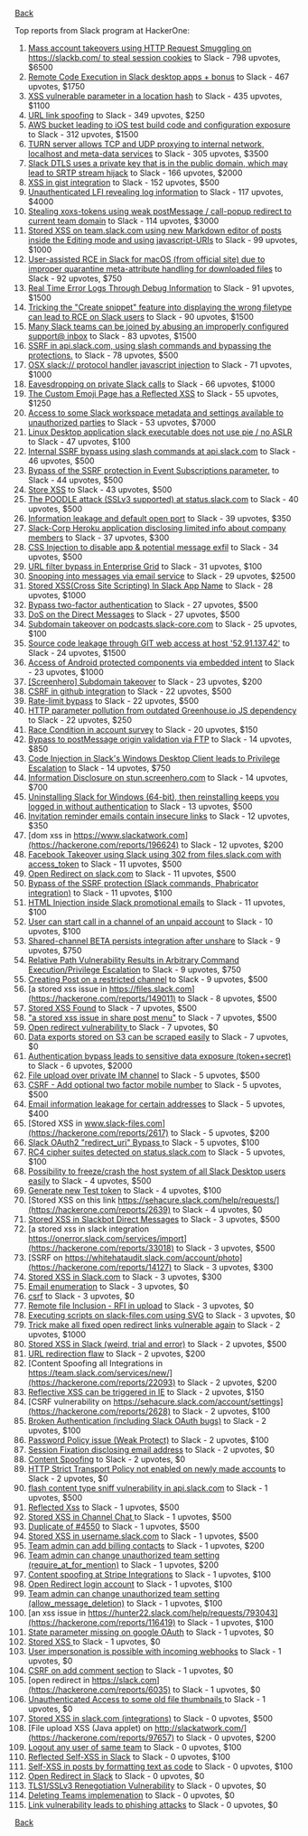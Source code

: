 [Back](../README.md)

Top reports from Slack program at HackerOne:

1. [Mass account takeovers using HTTP Request Smuggling on https://slackb.com/ to steal session cookies](https://hackerone.com/reports/737140) to Slack - 798 upvotes, $6500
2. [Remote Code Execution in Slack desktop apps + bonus](https://hackerone.com/reports/783877) to Slack - 467 upvotes, $1750
3. [XSS vulnerable parameter in a location hash](https://hackerone.com/reports/146336) to Slack - 435 upvotes, $1100
4. [URL link spoofing](https://hackerone.com/reports/481472) to Slack - 349 upvotes, $250
5. [AWS bucket leading to iOS test build code and configuration exposure](https://hackerone.com/reports/404822) to Slack - 312 upvotes, $1500
6. [TURN server allows TCP and UDP proxying to internal network, localhost and meta-data services](https://hackerone.com/reports/333419) to Slack - 305 upvotes, $3500
7. [Slack DTLS uses a private key that is in the public domain, which may lead to SRTP stream hijack](https://hackerone.com/reports/531032) to Slack - 166 upvotes, $2000
8. [XSS in gist integration](https://hackerone.com/reports/11073) to Slack - 152 upvotes, $500
9. [Unauthenticated LFI revealing log information](https://hackerone.com/reports/272578) to Slack - 117 upvotes, $4000
10. [Stealing xoxs-tokens using weak postMessage / call-popup redirect to current team domain](https://hackerone.com/reports/207170) to Slack - 114 upvotes, $3000
11. [Stored XSS on team.slack.com using new Markdown editor of posts inside the Editing mode and using javascript-URIs](https://hackerone.com/reports/132104) to Slack - 99 upvotes, $1000
12. [User-assisted RCE in Slack for macOS (from official site) due to improper quarantine meta-attribute handling for downloaded files](https://hackerone.com/reports/470637) to Slack - 92 upvotes, $750
13. [Real Time Error Logs Through Debug Information](https://hackerone.com/reports/503283) to Slack - 91 upvotes, $1500
14. [Tricking the "Create snippet" feature into displaying the wrong filetype can lead to RCE on Slack users](https://hackerone.com/reports/833080) to Slack - 90 upvotes, $1500
15. [Many Slack teams can be joined by abusing an improperly configured support@ inbox](https://hackerone.com/reports/239623) to Slack - 83 upvotes, $1500
16. [SSRF in api.slack.com, using slash commands and bypassing the protections.](https://hackerone.com/reports/381129) to Slack - 78 upvotes, $500
17. [OSX slack:// protocol handler javascript injection](https://hackerone.com/reports/79348) to Slack - 71 upvotes, $1000
18. [Eavesdropping on private Slack calls](https://hackerone.com/reports/184698) to Slack - 66 upvotes, $1000
19. [The Custom Emoji Page has a Reflected XSS](https://hackerone.com/reports/258198) to Slack - 55 upvotes, $1250
20. [Access to some Slack workspace metadata and settings available to unauthorized parties](https://hackerone.com/reports/130133) to Slack - 53 upvotes, $7000
21. [Linux Desktop application slack executable does not use pie / no ASLR](https://hackerone.com/reports/415272) to Slack - 47 upvotes, $100
22. [Internal SSRF bypass using slash commands at api.slack.com](https://hackerone.com/reports/356765) to Slack - 46 upvotes, $500
23. [Bypass of the SSRF protection in Event Subscriptions parameter.](https://hackerone.com/reports/386292) to Slack - 44 upvotes, $500
24. [Store XSS](https://hackerone.com/reports/187410) to Slack - 43 upvotes, $500
25. [The POODLE attack (SSLv3 supported) at status.slack.com](https://hackerone.com/reports/375097) to Slack - 40 upvotes, $500
26. [Information leakage and default open port](https://hackerone.com/reports/305518) to Slack - 39 upvotes, $350
27. [Slack-Corp Heroku application disclosing limited info about company members](https://hackerone.com/reports/966814) to Slack - 37 upvotes, $300
28. [CSS Injection to disable app & potential message exfil](https://hackerone.com/reports/679969) to Slack - 34 upvotes, $500
29. [URL filter bypass in Enterprise Grid](https://hackerone.com/reports/500348) to Slack - 31 upvotes, $100
30. [Snooping into messages via email service](https://hackerone.com/reports/163938) to Slack - 29 upvotes, $2500
31. [ Stored XSS(Cross Site Scripting) In Slack App Name](https://hackerone.com/reports/159460) to Slack - 28 upvotes, $1000
32. [Bypass  two-factor authentication](https://hackerone.com/reports/121696) to Slack - 27 upvotes, $500
33. [DoS on the Direct Messages](https://hackerone.com/reports/746003) to Slack - 27 upvotes, $500
34. [Subdomain takeover on podcasts.slack-core.com](https://hackerone.com/reports/195350) to Slack - 25 upvotes, $100
35. [Source code leakage through GIT web access at host '52.91.137.42'](https://hackerone.com/reports/148068) to Slack - 24 upvotes, $1500
36. [Access of Android protected components via embedded intent](https://hackerone.com/reports/200427) to Slack - 23 upvotes, $1000
37. [[Screenhero] Subdomain takeover](https://hackerone.com/reports/142096) to Slack - 23 upvotes, $200
38. [CSRF in github integration](https://hackerone.com/reports/174328) to Slack - 22 upvotes, $500
39. [Rate-limit bypass](https://hackerone.com/reports/165727) to Slack - 22 upvotes, $500
40. [HTTP parameter pollution from outdated Greenhouse.io JS dependency](https://hackerone.com/reports/335339) to Slack - 22 upvotes, $250
41. [Race Condition in account survey](https://hackerone.com/reports/165570) to Slack - 20 upvotes, $150
42. [Bypass to postMessage origin validation via FTP](https://hackerone.com/reports/210654) to Slack - 14 upvotes, $850
43. [Code Injection in Slack's Windows Desktop Client leads to Privilege Escalation](https://hackerone.com/reports/162955) to Slack - 14 upvotes, $750
44. [Information Disclosure on stun.screenhero.com](https://hackerone.com/reports/175061) to Slack - 14 upvotes, $700
45. [Uninstalling Slack for Windows (64-bit), then reinstalling keeps you logged in without authentication](https://hackerone.com/reports/238260) to Slack - 13 upvotes, $500
46. [Invitation reminder emails contain insecure links](https://hackerone.com/reports/327674) to Slack - 12 upvotes, $350
47. [dom xss in https://www.slackatwork.com](https://hackerone.com/reports/196624) to Slack - 12 upvotes, $200
48. [Facebook Takeover using Slack using 302 from files.slack.com with access_token](https://hackerone.com/reports/6017) to Slack - 11 upvotes, $500
49. [Open Redirect on slack.com](https://hackerone.com/reports/140447) to Slack - 11 upvotes, $500
50. [Bypass of the SSRF protection (Slack commands, Phabricator integration)](https://hackerone.com/reports/61312) to Slack - 11 upvotes, $100
51. [HTML Injection inside Slack promotional emails](https://hackerone.com/reports/321029) to Slack - 11 upvotes, $100
52. [User can start call in a channel of an unpaid account](https://hackerone.com/reports/147369) to Slack - 10 upvotes, $100
53. [Shared-channel BETA persists integration after unshare](https://hackerone.com/reports/291822) to Slack - 9 upvotes, $750
54. [Relative Path Vulnerability Results in Arbitrary Command Execution/Privilege Escalation](https://hackerone.com/reports/784714) to Slack - 9 upvotes, $750
55. [Creating Post on a restricted channel](https://hackerone.com/reports/151459) to Slack - 9 upvotes, $500
56. [a stored xss issue in https://files.slack.com](https://hackerone.com/reports/149011) to Slack - 8 upvotes, $500
57. [Stored XSS Found](https://hackerone.com/reports/9774) to Slack - 7 upvotes, $500
58. ["a stored xss issue in share post menu"](https://hackerone.com/reports/148848) to Slack - 7 upvotes, $500
59. [Open redirect vulnerability ](https://hackerone.com/reports/2731) to Slack - 7 upvotes, $0
60. [Data exports stored on S3 can be scraped easily](https://hackerone.com/reports/2746) to Slack - 7 upvotes, $0
61. [Authentication bypass leads to sensitive data exposure (token+secret)](https://hackerone.com/reports/129918) to Slack - 6 upvotes, $2000
62. [File upload over private IM channel](https://hackerone.com/reports/143903) to Slack - 5 upvotes, $500
63. [CSRF - Add optional two factor mobile number](https://hackerone.com/reports/155774) to Slack - 5 upvotes, $500
64. [Email information leakage for certain addresses](https://hackerone.com/reports/169992) to Slack - 5 upvotes, $400
65. [Stored XSS in www.slack-files.com](https://hackerone.com/reports/2617) to Slack - 5 upvotes, $200
66. [Slack OAuth2 "redirect_uri" Bypass ](https://hackerone.com/reports/2575) to Slack - 5 upvotes, $100
67. [RC4 cipher suites detected on status.slack.com](https://hackerone.com/reports/99157) to Slack - 5 upvotes, $100
68. [Possibility to freeze/crash the host system of all Slack Desktop users easily](https://hackerone.com/reports/392728) to Slack - 4 upvotes, $500
69. [Generate new Test token](https://hackerone.com/reports/147544) to Slack - 4 upvotes, $100
70. [Stored XSS on this link https://sehacure.slack.com/help/requests/](https://hackerone.com/reports/2639) to Slack - 4 upvotes, $0
71. [Stored XSS in Slackbot Direct Messages](https://hackerone.com/reports/4561) to Slack - 3 upvotes, $500
72. [a stored xss in  slack integration  https://onerror.slack.com/services/import](https://hackerone.com/reports/33018) to Slack - 3 upvotes, $500
73. [SSRF on https://whitehataudit.slack.com/account/photo](https://hackerone.com/reports/14127) to Slack - 3 upvotes, $300
74. [Stored XSS in Slack.com](https://hackerone.com/reports/6002) to Slack - 3 upvotes, $300
75. [Email enumeration](https://hackerone.com/reports/2766) to Slack - 3 upvotes, $0
76. [csrf](https://hackerone.com/reports/2635) to Slack - 3 upvotes, $0
77. [Remote file Inclusion - RFI in upload](https://hackerone.com/reports/14092) to Slack - 3 upvotes, $0
78. [Executing scripts on slack-files.com using SVG](https://hackerone.com/reports/100565) to Slack - 3 upvotes, $0
79. [Trick make all fixed open redirect links vulnerable again](https://hackerone.com/reports/104087) to Slack - 2 upvotes, $1000
80. [Stored XSS in Slack (weird, trial and error)](https://hackerone.com/reports/96337) to Slack - 2 upvotes, $500
81. [URL redirection flaw](https://hackerone.com/reports/2622) to Slack - 2 upvotes, $200
82. [Content Spoofing all Integrations in https://team.slack.com/services/new/](https://hackerone.com/reports/22093) to Slack - 2 upvotes, $200
83. [Reflective XSS can be triggered in IE](https://hackerone.com/reports/2497) to Slack - 2 upvotes, $150
84. [CSRF vulnerability on https://sehacure.slack.com/account/settings](https://hackerone.com/reports/2628) to Slack - 2 upvotes, $100
85. [Broken Authentication (including Slack OAuth bugs)](https://hackerone.com/reports/2559) to Slack - 2 upvotes, $100
86. [Password Policy issue (Weak Protect)](https://hackerone.com/reports/17160) to Slack - 2 upvotes, $100
87. [Session Fixation disclosing email address](https://hackerone.com/reports/2582) to Slack - 2 upvotes, $0
88. [Content Spoofing](https://hackerone.com/reports/2979) to Slack - 2 upvotes, $0
89. [HTTP Strict Transport Policy not enabled on newly made accounts](https://hackerone.com/reports/26763) to Slack - 2 upvotes, $0
90. [flash content type sniff vulnerability in api.slack.com](https://hackerone.com/reports/3455) to Slack - 1 upvotes, $500
91. [Reflected Xss](https://hackerone.com/reports/2777) to Slack - 1 upvotes, $500
92. [Stored XSS in Channel Chat ](https://hackerone.com/reports/2652) to Slack - 1 upvotes, $500
93. [Duplicate of #4550](https://hackerone.com/reports/4638) to Slack - 1 upvotes, $500
94. [Stored XSS in username.slack.com](https://hackerone.com/reports/2625) to Slack - 1 upvotes, $500
95. [Team admin can add billing contacts](https://hackerone.com/reports/47940) to Slack - 1 upvotes, $200
96. [Team admin can change unauthorized team setting (require_at_for_mention)](https://hackerone.com/reports/46747) to Slack - 1 upvotes, $200
97. [Content spoofing at Stripe Integrations](https://hackerone.com/reports/21248) to Slack - 1 upvotes, $100
98. [Open Redirect login account](https://hackerone.com/reports/16718) to Slack - 1 upvotes, $100
99. [Team admin can change unauthorized team setting (allow_message_deletion)](https://hackerone.com/reports/46750) to Slack - 1 upvotes, $100
100. [an xss issue in https://hunter22.slack.com/help/requests/793043](https://hackerone.com/reports/116419) to Slack - 1 upvotes, $100
101. [State parameter missing on google OAuth](https://hackerone.com/reports/2688) to Slack - 1 upvotes, $0
102. [Stored XSS ](https://hackerone.com/reports/2926) to Slack - 1 upvotes, $0
103. [User impersonation is possible with incoming webhooks](https://hackerone.com/reports/3722) to Slack - 1 upvotes, $0
104. [CSRF on add comment section](https://hackerone.com/reports/2638) to Slack - 1 upvotes, $0
105. [open redirect in https://slack.com](https://hackerone.com/reports/6035) to Slack - 1 upvotes, $0
106. [Unauthenticated Access to some old file thumbnails ](https://hackerone.com/reports/145621) to Slack - 1 upvotes, $0
107. [Stored XSS in slack.com (integrations)](https://hackerone.com/reports/10297) to Slack - 0 upvotes, $500
108. [File upload XSS (Java applet) on http://slackatwork.com/](https://hackerone.com/reports/97657) to Slack - 0 upvotes, $200
109. [Logout any user of same team](https://hackerone.com/reports/54610) to Slack - 0 upvotes, $100
110. [Reflected Self-XSS in Slack](https://hackerone.com/reports/97683) to Slack - 0 upvotes, $100
111. [Self-XSS in posts by formatting text as code](https://hackerone.com/reports/89505) to Slack - 0 upvotes, $100
112. [Open Redirect in Slack](https://hackerone.com/reports/4549) to Slack - 0 upvotes, $0
113. [TLS1/SSLv3 Renegotiation Vulnerability](https://hackerone.com/reports/5617) to Slack - 0 upvotes, $0
114. [Deleting Teams implemenation](https://hackerone.com/reports/2975) to Slack - 0 upvotes, $0
115. [Link vulnerability leads to phishing attacks](https://hackerone.com/reports/66994) to Slack - 0 upvotes, $0


[Back](../README.md)
